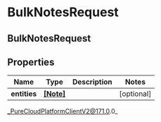 # BulkNotesRequest

## BulkNotesRequest

## Properties

|Name | Type | Description | Notes|
|------------ | ------------- | ------------- | -------------|
| **entities** | [**[Note]**]([Note]) |  | [optional] |



_PureCloudPlatformClientV2@171.0.0_
